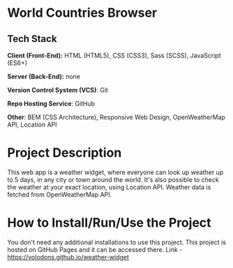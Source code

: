 # World Countries Browser

## Tech Stack

**Client (Front-End):** HTML (HTML5), CSS (CSS3), Sass (SCSS), JavaScript (ES6+)

**Server (Back-End):** none

**Version Control System (VCS)**: Git

**Repo Hosting Service**: GitHub

**Other**: BEM (CSS Architecture), Responsive Web Design, OpenWeatherMap API, Location API

# Project Description

This web app is a weather widget, where everyone can look up weather up to 5 days, in any city or town around the world. It's also possible to check the weather at your exact location, using Location API. Weather data is fetched from OpenWeatherMap API.

# How to Install/Run/Use the Project

You don't need any additional installations to use this project. This project is hosted on GitHub Pages and it can be accessed there. Link - https://volodons.github.io/weather-widget
